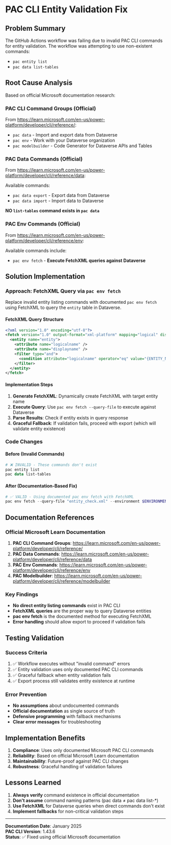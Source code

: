 # PAC CLI Entity Validation Fix

## Problem Summary
The GitHub Actions workflow was failing due to invalid PAC CLI commands for entity validation. The workflow was attempting to use non-existent commands:
- `pac entity list` 
- `pac data list-tables`

## Root Cause Analysis

Based on official Microsoft documentation research:

### PAC CLI Command Groups (Official)
From https://learn.microsoft.com/en-us/power-platform/developer/cli/reference/:

- `pac data` - Import and export data from Dataverse
- `pac env` - Work with your Dataverse organization
- `pac modelbuilder` - Code Generator for Dataverse APIs and Tables

### PAC Data Commands (Official)
From https://learn.microsoft.com/en-us/power-platform/developer/cli/reference/data:

Available commands:
- `pac data export` - Export data from Dataverse
- `pac data import` - Import data to Dataverse

**NO `list-tables` command exists in `pac data`**

### PAC Env Commands (Official)  
From https://learn.microsoft.com/en-us/power-platform/developer/cli/reference/env:

Available commands include:
- `pac env fetch` - **Execute FetchXML queries against Dataverse**

## Solution Implementation

### Approach: FetchXML Query via `pac env fetch`

Replace invalid entity listing commands with documented `pac env fetch` using FetchXML to query the `entity` table in Dataverse.

#### FetchXML Query Structure
```xml
<?xml version="1.0" encoding="utf-8"?>
<fetch version="1.0" output-format="xml-platform" mapping="logical" distinct="false" count="1">
  <entity name="entity">
    <attribute name="logicalname" />
    <attribute name="displayname" />
    <filter type="and">
      <condition attribute="logicalname" operator="eq" value="{ENTITY_NAME}" />
    </filter>
  </entity>
</fetch>
```

#### Implementation Steps
1. **Generate FetchXML**: Dynamically create FetchXML with target entity name
2. **Execute Query**: Use `pac env fetch --query-file` to execute against Dataverse
3. **Parse Results**: Check if entity exists in query response
4. **Graceful Fallback**: If validation fails, proceed with export (which will validate entity existence)

### Code Changes

#### Before (Invalid Commands)
```powershell
# ❌ INVALID - These commands don't exist
pac entity list
pac data list-tables
```

#### After (Documentation-Based Fix)
```powershell
# ✅ VALID - Using documented pac env fetch with FetchXML
pac env fetch --query-file "entity_check.xml" --environment $ENVIRONMENT_URL
```

## Documentation References

### Official Microsoft Learn Documentation
1. **PAC CLI Command Groups**: https://learn.microsoft.com/en-us/power-platform/developer/cli/reference/
2. **PAC Data Commands**: https://learn.microsoft.com/en-us/power-platform/developer/cli/reference/data
3. **PAC Env Commands**: https://learn.microsoft.com/en-us/power-platform/developer/cli/reference/env
4. **PAC Modelbuilder**: https://learn.microsoft.com/en-us/power-platform/developer/cli/reference/modelbuilder

### Key Findings
- **No direct entity listing commands** exist in PAC CLI
- **FetchXML queries** are the proper way to query Dataverse entities
- **pac env fetch** is the documented method for executing FetchXML
- **Error handling** should allow export to proceed if validation fails

## Testing Validation

### Success Criteria
1. ✅ Workflow executes without "invalid command" errors
2. ✅ Entity validation uses only documented PAC CLI commands  
3. ✅ Graceful fallback when entity validation fails
4. ✅ Export process still validates entity existence at runtime

### Error Prevention
- **No assumptions** about undocumented commands
- **Official documentation** as single source of truth
- **Defensive programming** with fallback mechanisms
- **Clear error messages** for troubleshooting

## Implementation Benefits

1. **Compliance**: Uses only documented Microsoft PAC CLI commands
2. **Reliability**: Based on official Microsoft Learn documentation
3. **Maintainability**: Future-proof against PAC CLI changes
4. **Robustness**: Graceful handling of validation failures

## Lessons Learned

1. **Always verify** command existence in official documentation
2. **Don't assume** command naming patterns (pac data ≠ pac data list-*)
3. **Use FetchXML** for Dataverse queries when direct commands don't exist
4. **Implement fallbacks** for non-critical validation steps

---

**Documentation Date**: January 2025  
**PAC CLI Version**: 1.43.6  
**Status**: ✅ Fixed using official Microsoft documentation
